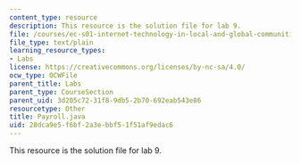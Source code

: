 ```yaml
---
content_type: resource
description: This resource is the solution file for lab 9.
file: /courses/ec-s01-internet-technology-in-local-and-global-communities-spring-2005-summer-2005/28dca9e5f6bf2a3ebbf51f51af9edac6_Payroll.java
file_type: text/plain
learning_resource_types:
- Labs
license: https://creativecommons.org/licenses/by-nc-sa/4.0/
ocw_type: OCWFile
parent_title: Labs
parent_type: CourseSection
parent_uid: 3d205c72-31f8-9db5-2b70-692eab543e86
resourcetype: Other
title: Payroll.java
uid: 28dca9e5-f6bf-2a3e-bbf5-1f51af9edac6
---
```

This resource is the solution file for lab 9.